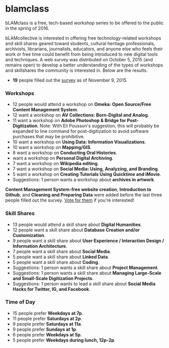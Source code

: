 # blamclass
bLAMclass is a free, tech-based workshop series to be offered to the public in the spring of 2016. 

bLAMcollective is interested in offering free technology-related workshops and skill shares geared toward students, cultural heritage professionals, archivists, librarians, journalists, educators, and anyone else who feels their work or free time could benefit from being introduced to new digital tools and techniques. A web survey was distributed on October 5, 2015 (and remains open) to develop a better understanding of the types of workshops and skillshares the community is interested in. Below are the results.

- **19** people filled out the [survey](https://docs.google.com/forms/d/1P51gbwDO1R47OTZSTy5TMRKukFYcEZKnk-QkQrP82ps/viewform) as of November 9, 2015.

### Workshops
- 12 people would attend a workshop on **Omeka: Open Source/Free Content Management System**.
- 12 want a workshop on **AV Collections: Born-Digital and Analog**.
- 11 want a workshop on **Adobe Photoshop & Bridge for Post-Digitization**. 
Note: With Eli Pousson's suggestion, this will probably be expanded to line command for post-digitization to avoid software purchases that may be prohibitive.
- 10 want a workshop on **Using Data: Information Visualizations**.
- 10 want a workshop on **Mapping/GIS**.
- 8 want a workshop on **Conducting Oral Histories**.
- want a workshop on **Personal Digital Archiving**.
- 7 want a workshop on **Wikipedia editing**.
- 7 want a workshop on **Social Media: Using, Analyzing, and Branding**.
- 5 want a workshop on **Creating Tutorials Using Quicktime and iMovie**.
- Suggestions: 1 person wants a workshop about **archives in artwork**.

**Content Management System-free website creation**, **Introduction to Github**, and **Cleaning and Preparing Data** were added before the last three people filled out the survey. [Vote for them](https://docs.google.com/forms/d/1P51gbwDO1R47OTZSTy5TMRKukFYcEZKnk-QkQrP82ps/viewform) if you're interested!

### Skill Shares
- 13 people would attend a skill share about **Digital Humanities**.
- 12 people want a skill share about **Database Creation and/or Customization**.
- 9 people want a skill share about **User Experience / Interaction Design / Information Architecture**.
- 7 people want a skill share about **Social Media**.
- 5 people want a skill share about **Linked Data**.
- 5 people want a skill share about **Coding**.
- Suggestions: 1 person wants a skill share about **Project Management**.
- Suggestions: 1 person wants a skill share about **Managing Large-Scale and Small-Scale Digitization Projects**.
- Suggestions: 1 person wants to lead a skill share about **Social Media Hacks for Twitter, IG, and Facebook**.

### Time of Day
- 15 people prefer **Weekdays at 7p**.
- 11 people prefer **Saturdays at 2p**.
- 9 people prefer **Saturdays at 11a**.
- 9 people prefer **Sundays at 1p**.
- 6 people prefer **Weekdays at 5p**.
- 5 people prefer **Weekdays during lunch, 12p-2p**.

